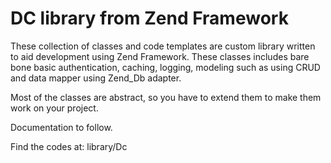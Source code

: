 # DC library from Zend Framework

These collection of classes and code templates are custom library
written to aid development using Zend Framework. These classes
includes bare bone basic authentication, caching, logging, modeling
such as using CRUD and data mapper using Zend_Db adapter.

Most of the classes are abstract, so you have to extend them to
make them work on your project.

Documentation to follow.

Find the codes at: library/Dc
